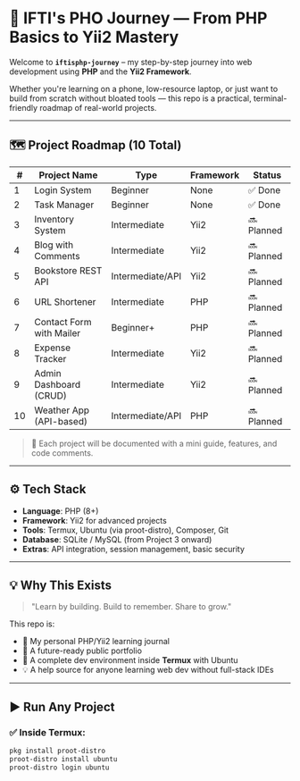 # 🚀 IFTI's PHO Journey — From PHP Basics to Yii2 Mastery

Welcome to **`iftisphp-journey`** – my step-by-step journey into web development using **PHP** and the **Yii2 Framework**.

Whether you're learning on a phone, low-resource laptop, or just want to build from scratch without bloated tools — this repo is a practical, terminal-friendly roadmap of real-world projects.

---

## 🗺️ Project Roadmap (10 Total)

| #  | Project Name             | Type              | Framework | Status     |
|----|--------------------------|-------------------|-----------|------------|
| 1  | Login System             | Beginner          | None      | ✅ Done     |
| 2  | Task Manager             | Beginner          | None      | ✅ Done |
| 3  | Inventory System         | Intermediate      | Yii2      | 🔜 Planned  |
| 4  | Blog with Comments       | Intermediate      | Yii2      | 🔜 Planned  |
| 5  | Bookstore REST API       | Intermediate/API  | Yii2      | 🔜 Planned  |
| 6  | URL Shortener            | Intermediate      | PHP       | 🔜 Planned  |
| 7  | Contact Form with Mailer | Beginner+         | PHP       | 🔜 Planned  |
| 8  | Expense Tracker          | Intermediate      | Yii2      | 🔜 Planned  |
| 9  | Admin Dashboard (CRUD)   | Intermediate      | Yii2      | 🔜 Planned  |
| 10 | Weather App (API-based)  | Intermediate/API  | PHP       | 🔜 Planned  |

> 🧠 Each project will be documented with a mini guide, features, and code comments.

---

## ⚙️ Tech Stack

- **Language**: PHP (8+)
- **Framework**: Yii2 for advanced projects
- **Tools**: Termux, Ubuntu (via proot-distro), Composer, Git
- **Database**: SQLite / MySQL (from Project 3 onward)
- **Extras**: API integration, session management, basic security

---

## 💡 Why This Exists

> "Learn by building. Build to remember. Share to grow."

This repo is:
- 📖 My personal PHP/Yii2 learning journal
- 💼 A future-ready public portfolio
- 🧰 A complete dev environment inside **Termux** with Ubuntu
- 💡 A help source for anyone learning web dev without full-stack IDEs

---

## ▶️ Run Any Project

### ✅ Inside Termux:

```bash
pkg install proot-distro
proot-distro install ubuntu
proot-distro login ubuntu
